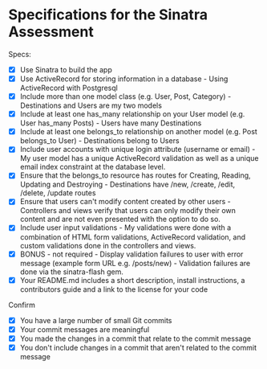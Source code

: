 # Specifications for the Sinatra Assessment

Specs:
- [x] Use Sinatra to build the app
- [x] Use ActiveRecord for storing information in a database - Using ActiveRecord with Postgresql
- [x] Include more than one model class (e.g. User, Post, Category) - Destinations and Users are my two models
- [x] Include at least one has_many relationship on your User model (e.g. User has_many Posts) - Users have many Destinations
- [x] Include at least one belongs_to relationship on another model (e.g. Post belongs_to User) - Destinations belong to Users
- [x] Include user accounts with unique login attribute (username or email) - My user model has a unique ActiveRecord validation as well as a unique email index constraint at the database level.
- [x] Ensure that the belongs_to resource has routes for Creating, Reading, Updating and Destroying - Destinations have /new, /create, /edit, /delete, /update routes
- [x] Ensure that users can't modify content created by other users - Controllers and views verify that users can only modify their own content and are not even presented with the option to do so.
- [x] Include user input validations - My validations were done with a combination of HTML form validations, ActiveRecord validation, and custom validations done in the controllers and views.
- [x] BONUS - not required - Display validation failures to user with error message (example form URL e.g. /posts/new) - Validation failures are done via the sinatra-flash gem.
- [x] Your README.md includes a short description, install instructions, a contributors guide and a link to the license for your code

Confirm
- [x] You have a large number of small Git commits
- [x] Your commit messages are meaningful
- [x] You made the changes in a commit that relate to the commit message
- [x] You don't include changes in a commit that aren't related to the commit message